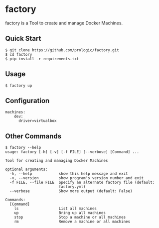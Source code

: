 factory
=======

factory is a Tool to create and manage Docker Machines.

Quick Start
-----------

    $ git clone https://github.com/prologic/factory.git
    $ cd factory
    $ pip install -r requirements.txt

Usage
-----

    $ factory up

Configuration
-------------

    machines:
        dev:
          driver=virtualbox

Other Commands
--------------

    $ factory --help
    usage: factory [-h] [-v] [-f FILE] [--verbose] [Command] ...

    Tool for creating and managing Docker Machines

    optional arguments:
      -h, --help            show this help message and exit
      -v, --version         show program's version number and exit
      -f FILE, --file FILE  Specify an alternate factory file (default:
                            factory.yml)
      --verbose             Show more output (default: False)

    Commands:
      [Command]
        ls                  List all machines
        up                  Bring up all machines
        stop                Stop a machine or all machines
        rm                  Remove a machine or all machines
